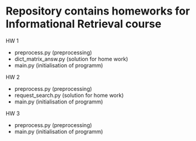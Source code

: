 # Repository contains homeworks for Informational Retrieval course
HW 1
- preprocess.py (preprocessing)
- dict_matrix_answ.py (solution for home work)
- main.py (initialisation of programm)

HW 2
- preprocess.py (preprocessing)
- request_search.py (solution for home work)
- main.py (initialisation of programm)

HW 3
- preprocess.py (preprocessing)
- main.py (initialisation of programm)
